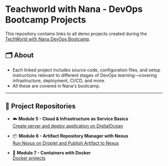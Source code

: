 # Teachworld with Nana -  DevOps Bootcamp Projects

This repository contains links to all demo projects created during the [TechWorld with Nana DevOps Bootcamp](https://www.techworld-with-nana.com/devops-bootcamp).

## 🗂️ About

- Each linked project includes source code, configuration files, and setup instructions relevant to different stages of DevOps learning—covering infrastructure, deployment, CI/CD, and more.
- All these are covered in Nana's bootcamp.

---

## 🔗 Project Repositories

- ☁️ **Module 5 - Cloud & Infrastructure as Service Basics**  
  [Create server and deploy application on DigitalOcean](https://github.com/gabidinica/cloud-infrastructure-as-service-basics)

- 📦 **Module 6 - Artifact Repository Manager with Nexus**  
  [Run Nexus on Droplet and Publish Artifact to Nexus](https://github.com/gabidinica/artifact-repository-manager-with-nexus)

- 🐳 **Module 7 - Containers with Docker**  
  [Docker projects](https://github.com/gabidinica/docker-projects)
